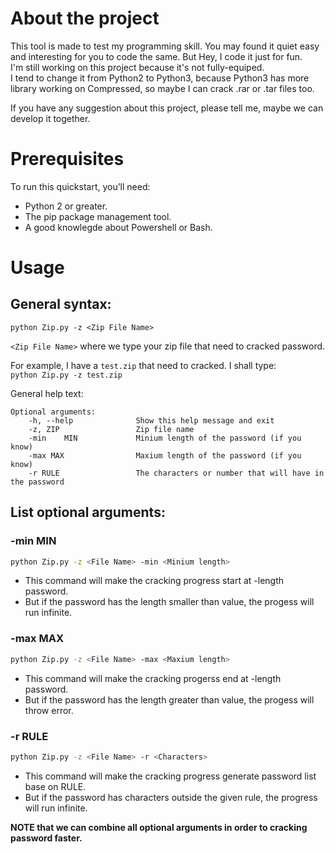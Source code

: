 # About the project
This tool is made to test my programming skill. You may found it quiet easy and interesting for you to code the same. But Hey, I code it just for fun.  
I'm still working on this project because it's not fully-equiped.   
I tend to change it from Python2 to Python3, because Python3 has more library working on Compressed, so maybe I can crack .rar or .tar files too.     

If you have any suggestion about this project, please tell me, maybe we can develop it together.   
# Prerequisites
To run this quickstart, you’ll need:

<ul>
<li> Python 2 or greater.    
<li> The pip package management tool.     
<li> A good knowlegde about Powershell or Bash.  
</ul>

# Usage
## General syntax:
```
python Zip.py -z <Zip File Name> 
```
`<Zip File Name>` where we type your zip file that need to cracked password.      

For example, I have a `test.zip` that need to cracked. I shall type:   
	```
	python Zip.py -z test.zip
	```

General help text:
```
Optional arguments:
	-h, --help				Show this help message and exit
	-z, ZIP					Zip file name
	-min	MIN				Minium length of the password (if you know)
	-max MAX				Maxium length of the password (if you know)
	-r RULE					The characters or number that will have in the password
```

## List optional arguments:
### -min MIN
```sh
python Zip.py -z <File Name> -min <Minium length> 
```

<ul>
<li> This command will make the cracking progress start at <Minium length>-length password.  
<li> But if the password has the length smaller than <Minium length> value, the progess will run infinite.  
</ul>	
	
### -max MAX
```sh
python Zip.py -z <File Name> -max <Maxium length> 
```

<ul>
<li> This command will make the cracking progerss end at <Maxium length>-length password.  	
<li> But if the password has the length greater than <Maxium length> value, the progess will throw error.  
</ul>

### -r RULE
```sh
python Zip.py -z <File Name> -r <Characters>
```

<ul>
<li> This command will make the cracking progress generate password list base on RULE.
<li> But if the password has characters outside the given rule, the progress will run infinite.
</ul>

**NOTE that we can combine all optional arguments in order to cracking password faster.**
